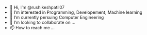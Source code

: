- 👋 Hi, I’m @rushikeshpatil07
- 👀 I’m interested in Programming, Developement, Machine learning
- 🌱 I’m currently persuing Computer Engineering 
- 💞️ I’m looking to collaborate on ...
- 📫 How to reach me ...

<!---
rushikeshpatil07/rushikeshpatil07 is a ✨ special ✨ repository because its `README.md` (this file) appears on your GitHub profile.
You can click the Preview link to take a look at your changes.
--->

